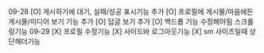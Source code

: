 09-28
[O] 게시하기에 대기, 실패/성공 표시기능 추가
[O] 프로필에 게시물/마음에든게시물/미디어 보기 기능 추가
[O] 답글 보기 추가
[O] 백드롭 기능 수정해야됨 스크롤링기능
09-29
[X] 프로필 수정기능
[X] 사이드바 로그아웃기능
[X] sm 사이즈일때 상단헤더기능